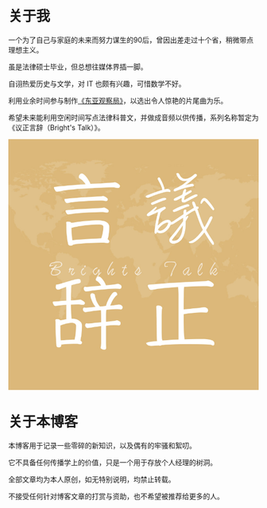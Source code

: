 # 关于我

一个为了自己与家庭的未来而努力谋生的90后，曾因出差走过十个省，稍微带点理想主义。

虽是法律硕士毕业，但总想往媒体界插一脚。

自诩热爱历史与文学，对 IT 也颇有兴趣，可惜数学不好。

利用业余时间参与制作[《东亚观察局》](https://podcasts.apple.com/us/podcast/%E4%B8%9C%E4%BA%9A%E8%A7%82%E5%AF%9F%E5%B1%80/id1508293790)，以选出令人惊艳的片尾曲为乐。

希望未来能利用空闲时间写点法律科普文，并做成音频以供传播，系列名称暂定为《议正言辞（Bright's Talk）》。

![](/images/logo_brights_talk.jpg)

# 关于本博客

本博客用于记录一些零碎的新知识，以及偶有的牢骚和絮叨。

它不具备任何传播学上的价值，只是一个用于存放个人经理的树洞。

全部文章均为本人原创，如无特别说明，均禁止转载。

不接受任何针对博客文章的打赏与资助，也不希望被推荐给更多的人。
